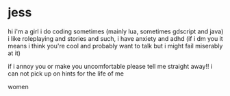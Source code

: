 # jess

hi i'm a girl i do coding sometimes (mainly lua, sometimes gdscript and java)
i like roleplaying and stories and such, i have anxiety and adhd
(if i dm you it means i think you're cool and probably want to talk but i might fail miserably at it)

if i annoy you or make you uncomfortable please tell me straight away!! i can not pick up on hints for the life of me

women

<!--
**soup587/soup587** is a ✨ _special_ ✨ repository because its `README.md` (this file) appears on your GitHub profile.

Here are some ideas to get you started:

- 🔭 I’m currently working on ...
- 🌱 I’m currently learning ...
- 👯 I’m looking to collaborate on ...
- 🤔 I’m looking for help with ...
- 💬 Ask me about ...
- 📫 How to reach me: ...
- 😄 Pronouns: ...
- ⚡ Fun fact: ...
-->
